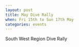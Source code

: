 ```yaml
---
layout: post
title: May Dive Rally
when: Fri 15th to Sun 17th May
categories: events
---
```

South West Region Dive Rally

